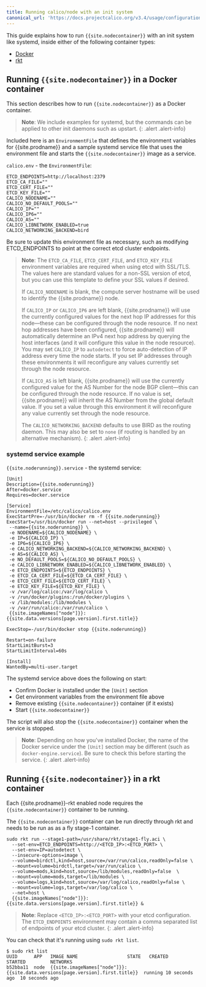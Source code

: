```yaml
---
title: Running calico/node with an init system
canonical_url: 'https://docs.projectcalico.org/v3.4/usage/configuration/as-service'
---
```


This guide explains how to run `{{site.nodecontainer}}` with an init system like
systemd, inside either of the following container types:
- [Docker](#running-caliconode-in-a-docker-container)
- [rkt](#running-caliconode-in-a-rkt-container)

## Running `{{site.nodecontainer}}` in a Docker container

This section describes how to run `{{site.nodecontainer}}` as a Docker container.

> **Note**: We include examples for systemd, but the commands can be
> applied to other init daemons such as upstart.
{: .alert .alert-info}

Included here is an `EnvironmentFile` that defines the environment
variables for {{site.prodname}} and a sample systemd service file that uses the
environment file and starts the `{{site.nodecontainer}}` image as a service.

`calico.env` - the `EnvironmentFile`:

```shell
ETCD_ENDPOINTS=http://localhost:2379
ETCD_CA_FILE=""
ETCD_CERT_FILE=""
ETCD_KEY_FILE=""
CALICO_NODENAME=""
CALICO_NO_DEFAULT_POOLS=""
CALICO_IP=""
CALICO_IP6=""
CALICO_AS=""
CALICO_LIBNETWORK_ENABLED=true
CALICO_NETWORKING_BACKEND=bird
```

Be sure to update this environment file as necessary, such as modifying
ETCD_ENDPOINTS to point at the correct etcd cluster endpoints.

> **Note**: The `ETCD_CA_FILE`, `ETCD_CERT_FILE`, and `ETCD_KEY_FILE`
> environment variables are required when using etcd with SSL/TLS. The values
> here are standard values for a non-SSL version of etcd, but you can use this
> template to define your SSL values if desired.
>
> If `CALICO_NODENAME` is blank, the compute server hostname will be used
> to identify the {{site.prodname}} node.
>
> If `CALICO_IP` or `CALICO_IP6` are left blank, {{site.prodname}} will use the currently
> configured values for the next hop IP addresses for this node—these can
> be configured through the node resource.  If no next hop addresses have
> been configured, {{site.prodname}} will automatically determine an IPv4 next hop address
> by querying the host interfaces (and it will configure this value in the
> node resource). You may set `CALICO_IP` to `autodetect` to force
> auto-detection of IP address every time the node starts. If you set IP
> addresses through these environments it will reconfigure any values currently
> set through the node resource.
>
> If `CALICO_AS` is left blank, {{site.prodname}} will use the currently configured value
> for the AS Number for the node BGP client—this can be configured through
> the node resource. If no value is set, {{site.prodname}} will inherit the AS Number
> from the global default value. If you set a value through this environment
> it will reconfigure any value currently set through the node resource.
>
> The `CALICO_NETWORKING_BACKEND` defaults to use BIRD as the routing daemon.
> This may also be set to `none` (if routing is handled by an
> alternative mechanism).
{: .alert .alert-info}


### systemd service example

`{{site.noderunning}}.service` - the systemd service:

```shell
[Unit]
Description={{site.noderunning}}
After=docker.service
Requires=docker.service

[Service]
EnvironmentFile=/etc/calico/calico.env
ExecStartPre=-/usr/bin/docker rm -f {{site.noderunning}}
ExecStart=/usr/bin/docker run --net=host --privileged \
 --name={{site.noderunning}} \
 -e NODENAME=${CALICO_NODENAME} \
 -e IP=${CALICO_IP} \
 -e IP6=${CALICO_IP6} \
 -e CALICO_NETWORKING_BACKEND=${CALICO_NETWORKING_BACKEND} \
 -e AS=${CALICO_AS} \
 -e NO_DEFAULT_POOLS=${CALICO_NO_DEFAULT_POOLS} \
 -e CALICO_LIBNETWORK_ENABLED=${CALICO_LIBNETWORK_ENABLED} \
 -e ETCD_ENDPOINTS=${ETCD_ENDPOINTS} \
 -e ETCD_CA_CERT_FILE=${ETCD_CA_CERT_FILE} \
 -e ETCD_CERT_FILE=${ETCD_CERT_FILE} \
 -e ETCD_KEY_FILE=${ETCD_KEY_FILE} \
 -v /var/log/calico:/var/log/calico \
 -v /run/docker/plugins:/run/docker/plugins \
 -v /lib/modules:/lib/modules \
 -v /var/run/calico:/var/run/calico \
 {{site.imageNames["node"]}}:{{site.data.versions[page.version].first.title}}

ExecStop=-/usr/bin/docker stop {{site.noderunning}}

Restart=on-failure
StartLimitBurst=3
StartLimitInterval=60s

[Install]
WantedBy=multi-user.target
```

The systemd service above does the following on start:
  - Confirm Docker is installed under the `[Unit]` section
  - Get environment variables from the environment file above
  - Remove existing `{{site.nodecontainer}}` container (if it exists)
  - Start `{{site.nodecontainer}}`

The script will also stop the `{{site.nodecontainer}}` container when the service is stopped.

> **Note**: Depending on how you've installed Docker, the name of the Docker service
> under the `[Unit]` section may be different (such as `docker-engine.service`).
> Be sure to check this before starting the service.
{: .alert .alert-info}


## Running `{{site.nodecontainer}}` in a rkt container

Each {{site.prodname}}-rkt enabled node requires the `{{site.nodecontainer}}` container to be running.

The `{{site.nodecontainer}}` container can be run directly through rkt and needs to be run as
as a fly stage-1 container.

```shell
sudo rkt run --stage1-path=/usr/share/rkt/stage1-fly.aci \
  --set-env=ETCD_ENDPOINTS=http://<ETCD_IP>:<ETCD_PORT> \
  --set-env=IP=autodetect \
  --insecure-options=image \
  --volume=birdctl,kind=host,source=/var/run/calico,readOnly=false \
  --mount=volume=birdctl,target=/var/run/calico \
  --volume=mods,kind=host,source=/lib/modules,readOnly=false  \
  --mount=volume=mods,target=/lib/modules \
  --volume=logs,kind=host,source=/var/log/calico,readOnly=false \
  --mount=volume=logs,target=/var/log/calico \
  --net=host \
  {{site.imageNames["node"]}}:{{site.data.versions[page.version].first.title}} &
```

> **Note**: Replace `<ETCD_IP>:<ETCD_PORT>` with your etcd configuration. The `ETCD_ENDPOINTS`
> environment may contain a comma separated list of endpoints of your etcd cluster.
{: .alert .alert-info}

You can check that it's running using `sudo rkt list`.

```shell
$ sudo rkt list
UUID      APP	IMAGE NAME                  STATE   CREATED         STARTED         NETWORKS
b52bba11  node  {{site.imageNames["node"]}}:{{site.data.versions[page.version].first.title}}  running 10 seconds ago  10 seconds ago
```
